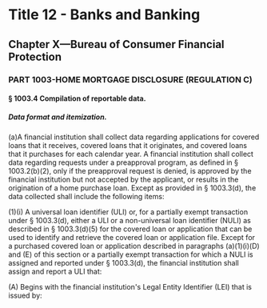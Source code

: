 
# Title 12 - Banks and Banking
## Chapter X—Bureau of Consumer Financial Protection
### PART 1003-HOME MORTGAGE DISCLOSURE (REGULATION C)
#### § 1003.4 Compilation of reportable data.
##### Data format and itemization.

(a)A financial institution shall collect data regarding applications for covered loans that it receives, covered loans that it originates, and covered loans that it purchases for each calendar year. A financial institution shall collect data regarding requests under a preapproval program, as defined in § 1003.2(b)(2), only if the preapproval request is denied, is approved by the financial institution but not accepted by the applicant, or results in the origination of a home purchase loan. Except as provided in § 1003.3(d), the data collected shall include the following items:

(1)(i) A universal loan identifier (ULI) or, for a partially exempt transaction under § 1003.3(d), either a ULI or a non-universal loan identifier (NULI) as described in § 1003.3(d)(5) for the covered loan or application that can be used to identify and retrieve the covered loan or application file. Except for a purchased covered loan or application described in paragraphs (a)(1)(i)(D) and (E) of this section or a partially exempt transaction for which a NULI is assigned and reported under § 1003.3(d), the financial institution shall assign and report a ULI that:

(A) Begins with the financial institution's Legal Entity Identifier (LEI) that is issued by:
